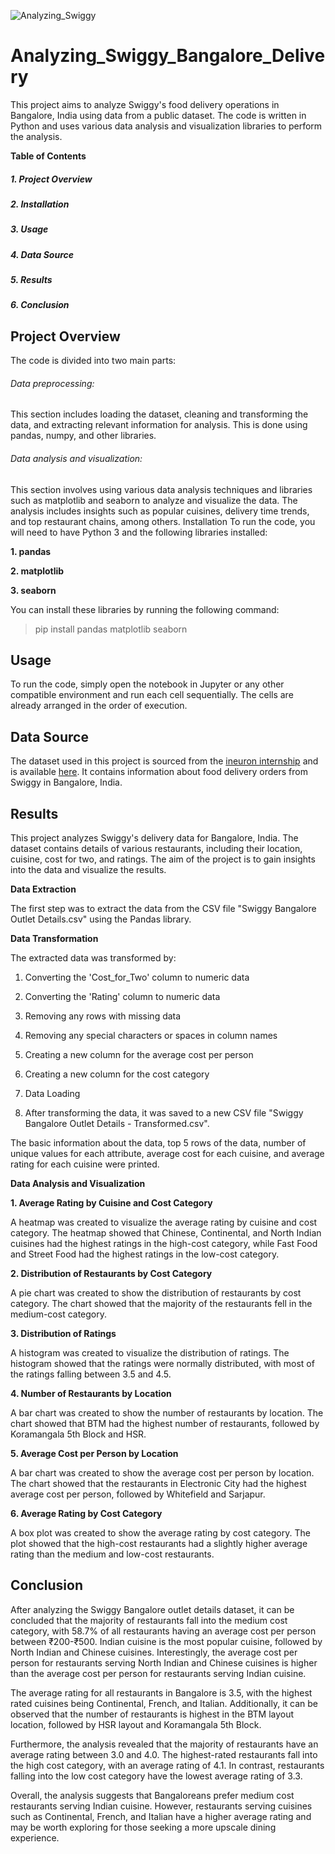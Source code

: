 ![Analyzing_Swiggy](https://socialify.git.ci/p2kalita/Analyzing_Swiggy/image?font=Inter&language=1&name=1&owner=1&stargazers=1&theme=Light)









# Analyzing_Swiggy_Bangalore_Delivery
This project aims to analyze Swiggy's food delivery operations in Bangalore, India using data from a public dataset. The code is written in Python and uses various data analysis and visualization libraries to perform the analysis.

**Table of Contents**

##### 1. Project Overview

##### 2. Installation

##### 3. Usage

##### 4. Data Source

##### 5. Results

##### 6. Conclusion

## Project Overview
The code is divided into two main parts:

######  Data preprocessing: 
This section includes loading the dataset, cleaning and transforming the data, and extracting relevant information for analysis. This is done using pandas, numpy, and other libraries.

###### Data analysis and visualization: 
This section involves using various data analysis techniques and libraries such as matplotlib and seaborn to analyze and visualize the data. The analysis includes insights such as popular cuisines, delivery time trends, and top restaurant chains, among others.
Installation
To run the code, you will need to have Python 3 and the following libraries installed:

**1. pandas**

**2. matplotlib**

**3. seaborn**

You can install these libraries by running the following command:

> pip install pandas matplotlib seaborn

## Usage

To run the code, simply open the notebook in Jupyter or any other compatible environment and run each cell sequentially. The cells are already arranged in the order of execution.

## Data Source

The dataset used in this project is sourced from the [ineuron internship](https://internship.ineuron.ai/) and is available [here](https://drive.google.com/file/d/1FwL6jfwfL5Na_6Pacbv5rjrz9zu5h_i-/view). It contains information about food delivery orders from Swiggy in Bangalore, India.

## Results


This project analyzes Swiggy's delivery data for Bangalore, India. The dataset contains details of various restaurants, including their location, cuisine, cost for two, and ratings. The aim of the project is to gain insights into the data and visualize the results.

**Data Extraction**

The first step was to extract the data from the CSV file "Swiggy Bangalore Outlet Details.csv" using the Pandas library.

**Data Transformation**

The extracted data was transformed by:


1. Converting the 'Cost_for_Two' column to numeric data

2. Converting the 'Rating' column to numeric data

3. Removing any rows with missing data

4. Removing any special characters or spaces in column names

5. Creating a new column for the average cost per person

6. Creating a new column for the cost category

7. Data Loading

8. After transforming the data, it was saved to a new CSV file "Swiggy Bangalore Outlet Details - Transformed.csv".


The basic information about the data, top 5 rows of the data, number of unique values for each attribute, average cost for each cuisine, and average rating for each cuisine were printed.

**Data Analysis and Visualization**

**1. Average Rating by Cuisine and Cost Category**

A heatmap was created to visualize the average rating by cuisine and cost category. The heatmap showed that Chinese, Continental, and North Indian cuisines had the highest ratings in the high-cost category, while Fast Food and Street Food had the highest ratings in the low-cost category.

**2. Distribution of Restaurants by Cost Category**

A pie chart was created to show the distribution of restaurants by cost category. The chart showed that the majority of the restaurants fell in the medium-cost category.

**3. Distribution of Ratings**

A histogram was created to visualize the distribution of ratings. The histogram showed that the ratings were normally distributed, with most of the ratings falling between 3.5 and 4.5.

**4. Number of Restaurants by Location**

A bar chart was created to show the number of restaurants by location. The chart showed that BTM had the highest number of restaurants, followed by Koramangala 5th Block and HSR.

**5. Average Cost per Person by Location**

A bar chart was created to show the average cost per person by location. The chart showed that the restaurants in Electronic City had the highest average cost per person, followed by Whitefield and Sarjapur.

**6. Average Rating by Cost Category**

A box plot was created to show the average rating by cost category. The plot showed that the high-cost restaurants had a slightly higher average rating than the medium and low-cost restaurants.

## Conclusion

After analyzing the Swiggy Bangalore outlet details dataset, it can be concluded that the majority of restaurants fall into the medium cost category, with 58.7% of all restaurants having an average cost per person between ₹200-₹500. Indian cuisine is the most popular cuisine, followed by North Indian and Chinese cuisines. Interestingly, the average cost per person for restaurants serving North Indian and Chinese cuisines is higher than the average cost per person for restaurants serving Indian cuisine.

The average rating for all restaurants in Bangalore is 3.5, with the highest rated cuisines being Continental, French, and Italian. Additionally, it can be observed that the number of restaurants is highest in the BTM layout location, followed by HSR layout and Koramangala 5th Block.

Furthermore, the analysis revealed that the majority of restaurants have an average rating between 3.0 and 4.0. The highest-rated restaurants fall into the high cost category, with an average rating of 4.1. In contrast, restaurants falling into the low cost category have the lowest average rating of 3.3.

Overall, the analysis suggests that Bangaloreans prefer medium cost restaurants serving Indian cuisine. However, restaurants serving cuisines such as Continental, French, and Italian have a higher average rating and may be worth exploring for those seeking a more upscale dining experience.
